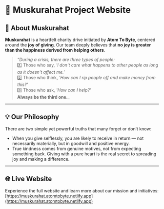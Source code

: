 # 🌟 Muskurahat Project Website

## 🙌 About **Muskurahat**

**Muskurahat** is a heartfelt charity drive initiated by **Atom To Byte**, centered around the **joy of giving**. Our team deeply believes that **no joy is greater than the happiness derived from helping others**.

> _“During a crisis, there are three types of people:_  
> 1️⃣ Those who say, *'I don't care what happens to other people as long as it doesn't affect me.'*  
> 2️⃣ Those who think, *'How can I rip people off and make money from this?'*  
> 3️⃣ Those who ask, *'How can I help?'*  
> **Always be the third one.**_

---

## 💡 Our Philosophy

There are two simple yet powerful truths that many forget or don’t know:

- When you give selflessly, you are likely to receive in return — not necessarily materially, but in goodwill and positive energy.  
- True kindness comes from genuine motives, not from expecting something back. Giving with a pure heart is the real secret to spreading joy and making a difference.

---

## 🌐 Live Website

Experience the full website and learn more about our mission and initiatives:  
[https://muskurahat.atomtobyte.netlify.app](https://muskurahat.atomtobyte.netlify.app)

